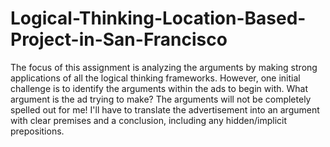 # Logical-Thinking-Location-Based-Project-in-San-Francisco

The focus of this assignment is analyzing the arguments by making strong applications of all the logical thinking frameworks. However, one initial challenge is to identify the arguments within the ads to begin with. What argument is the ad trying to make? The arguments will not be completely spelled out for me! I'll have to translate the advertisement into an argument with clear premises and a conclusion, including any hidden/implicit prepositions.
